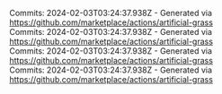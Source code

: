 Commits: 2024-02-03T03:24:37.938Z - Generated via https://github.com/marketplace/actions/artificial-grass
<br>
Commits: 2024-02-03T03:24:37.938Z - Generated via https://github.com/marketplace/actions/artificial-grass
<br>
Commits: 2024-02-03T03:24:37.938Z - Generated via https://github.com/marketplace/actions/artificial-grass
<br>
Commits: 2024-02-03T03:24:37.938Z - Generated via https://github.com/marketplace/actions/artificial-grass
<br>
